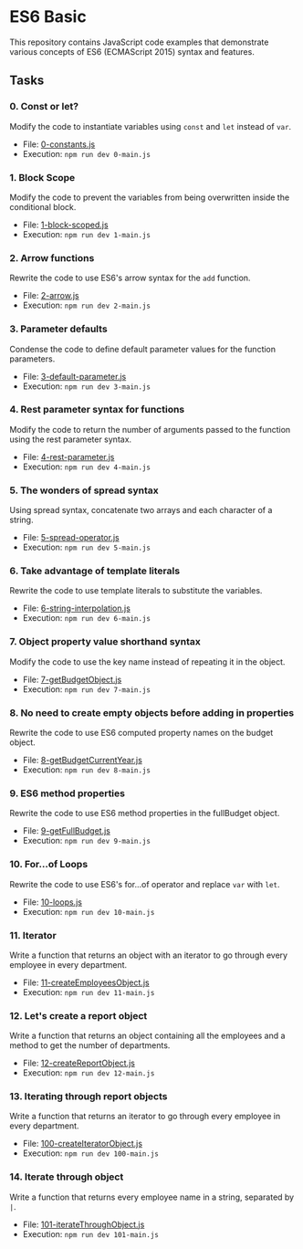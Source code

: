 # ES6 Basic

This repository contains JavaScript code examples that demonstrate various concepts of ES6 (ECMAScript 2015) syntax and features.

## Tasks

### 0. Const or let?

Modify the code to instantiate variables using `const` and `let` instead of `var`.

- File: [0-constants.js](./0x00-ES6_basic/0-constants.js)
- Execution: `npm run dev 0-main.js`

### 1. Block Scope

Modify the code to prevent the variables from being overwritten inside the conditional block.

- File: [1-block-scoped.js](./0x00-ES6_basic/1-block-scoped.js)
- Execution: `npm run dev 1-main.js`

### 2. Arrow functions

Rewrite the code to use ES6's arrow syntax for the `add` function.

- File: [2-arrow.js](./0x00-ES6_basic/2-arrow.js)
- Execution: `npm run dev 2-main.js`

### 3. Parameter defaults

Condense the code to define default parameter values for the function parameters.

- File: [3-default-parameter.js](./0x00-ES6_basic/3-default-parameter.js)
- Execution: `npm run dev 3-main.js`

### 4. Rest parameter syntax for functions

Modify the code to return the number of arguments passed to the function using the rest parameter syntax.

- File: [4-rest-parameter.js](./0x00-ES6_basic/4-rest-parameter.js)
- Execution: `npm run dev 4-main.js`

### 5. The wonders of spread syntax

Using spread syntax, concatenate two arrays and each character of a string.

- File: [5-spread-operator.js](./0x00-ES6_basic/5-spread-operator.js)
- Execution: `npm run dev 5-main.js`

### 6. Take advantage of template literals

Rewrite the code to use template literals to substitute the variables.

- File: [6-string-interpolation.js](./0x00-ES6_basic/6-string-interpolation.js)
- Execution: `npm run dev 6-main.js`

### 7. Object property value shorthand syntax

Modify the code to use the key name instead of repeating it in the object.

- File: [7-getBudgetObject.js](./0x00-ES6_basic/7-getBudgetObject.js)
- Execution: `npm run dev 7-main.js`

### 8. No need to create empty objects before adding in properties

Rewrite the code to use ES6 computed property names on the budget object.

- File: [8-getBudgetCurrentYear.js](./0x00-ES6_basic/8-getBudgetCurrentYear.js)
- Execution: `npm run dev 8-main.js`

### 9. ES6 method properties

Rewrite the code to use ES6 method properties in the fullBudget object.

- File: [9-getFullBudget.js](./0x00-ES6_basic/9-getFullBudget.js)
- Execution: `npm run dev 9-main.js`

### 10. For...of Loops

Rewrite the code to use ES6's for...of operator and replace `var` with `let`.

- File: [10-loops.js](./0x00-ES6_basic/10-loops.js)
- Execution: `npm run dev 10-main.js`

### 11. Iterator

Write a function that returns an object with an iterator to go through every employee in every department.

- File: [11-createEmployeesObject.js](./0x00-ES6_basic/11-createEmployeesObject.js)
- Execution: `npm run dev 11-main.js`

### 12. Let's create a report object

Write a function that returns an object containing all the employees and a method to get the number of departments.

- File: [12-createReportObject.js](./0x00-ES6_basic/12-createReportObject.js)
- Execution: `npm run dev 12-main.js`

### 13. Iterating through report objects

Write a function that returns an iterator to go through every employee in every department.

- File: [100-createIteratorObject.js](./0x00-ES6_basic/100-createIteratorObject.js)
- Execution: `npm run dev 100-main.js`

### 14. Iterate through object

Write a function that returns every employee name in a string, separated by `|`.

- File: [101-iterateThroughObject.js](./0x00-ES6_basic/101-iterateThroughObject.js)
- Execution: `npm run dev 101-main.js`

